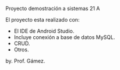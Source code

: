 Proyecto demostración a sistemas 21 A

El proyecto esta realizado con:

* El IDE de Android Studio.
* Incluye conexión a base de datos MySQL.
* CRUD.
* Otros.

by. Prof. Gámez.
